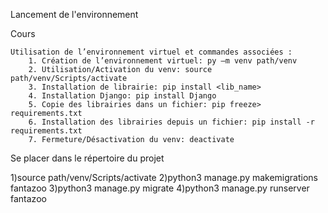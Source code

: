 Lancement de l'environnement


Cours
    
    Utilisation de l’environnement virtuel et commandes associées :
        1. Création de l’environnement virtuel: py –m venv path/venv
        2. Utilisation/Activation du venv: source path/venv/Scripts/activate
        3. Installation de librairie: pip install <lib_name>
        4. Installation Django: pip install Django
        5. Copie des librairies dans un fichier: pip freeze> requirements.txt
        6. Installation des librairies depuis un fichier: pip install -r requirements.txt
        7. Fermeture/Désactivation du venv: deactivate

Se placer dans le répertoire du projet



1)source path/venv/Scripts/activate
2)python3 manage.py makemigrations fantazoo
3)python3 manage.py migrate
4)python3 manage.py runserver fantazoo